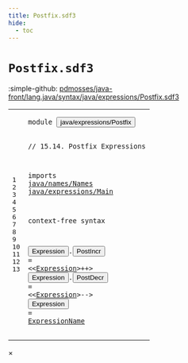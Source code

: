 ```yaml
---
title: Postfix.sdf3
hide:
  - toc
---
```


# `Postfix.sdf3`

:simple-github: [pdmosses/java-front/lang.java/syntax/java/expressions/Postfix.sdf3]

[pdmosses/java-front/lang.java/syntax/java/expressions/Postfix.sdf3]: https://github.com/pdmosses/java-front/blob/master/lang.java/syntax/java/expressions/Postfix.sdf3 "The source file on GitHub"

<div class="sdf3"><table class="highlighttable"><tbody><tr><td class="linenos"><div class="linenodiv"><pre><span></span>1
2
3
4
5
6
7
8
9
10
11
12
13
</pre></div></td>
<td class="code"><pre><code><span class="keyword">module</span> <button class="modal-open" id="java/expressions/Postfix_1_8" title="a definition with multiple references" data-urls="../Disambiguation.sdf3/#java/expressions/Postfix line 5_3; ../Main.sdf3/#java/expressions/Postfix line 14_3">java/expressions/Postfix</button>

<span class="layout">// 15.14. Postfix Expressions</span>

<span class="keyword">imports</span>
  <a href="../../names/Names.sdf3/#java/names/Names_1_8" id="java/names/Names_6_3" title="a reference to a single-file definition">java/names/Names</a>
  <a href="../Main.sdf3/#java/expressions/Main_1_8" id="java/expressions/Main_7_3" title="a reference to a single-file definition">java/expressions/Main</a>

<span class="keyword">context-free syntax</span>
  
  <button class="modal-open" id="Expression_11_3" title="a definition with multiple references" data-urls="#Expression line 11_27, 12_27">Expression</button>.<span class="cons_Constructor"><button class="modal-open" id="PostIncr_11_14" title="a definition with multiple references" data-urls="../Disambiguation.sdf3/#PostIncr line 27_16, 60_16">PostIncr</button></span> = &lt;&lt;<a href="#Expression_11_3" id="Expression_11_27" title="a reference to a single-file definition">Expression</a>&gt;<span class="cons_String">++</span>&gt;
  <button class="modal-open" id="Expression_12_3" title="a definition with multiple references" data-urls="#Expression line 11_27, 12_27">Expression</button>.<span class="cons_Constructor"><button class="modal-open" id="PostDecr_12_14" title="a definition with multiple references" data-urls="../Disambiguation.sdf3/#PostDecr line 28_16, 61_16">PostDecr</button></span> = &lt;&lt;<a href="#Expression_11_3" id="Expression_12_27" title="a reference to a single-file definition">Expression</a>&gt;<span class="cons_String">--</span>&gt;
  <button class="modal-open" id="Expression_13_3" title="a definition with multiple references" data-urls="#Expression line 11_27, 12_27">Expression</button> = <a href="../../names/Names.sdf3/#ExpressionName_13_3" id="ExpressionName_13_16" title="a reference to a single-file definition">ExpressionName</a>
</code></pre></td></tr></tbody></table></div>

<div id="modal">
  <div id="modal-content">
    <span id="modal-close">&times;</span>
    <h2 id="modal-h2"></h2>
    <p  id="modal-p"></p>
    <ul id="modal-ul"></ul>
  </div>
</div>
